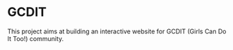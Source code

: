 # GCDIT
This project aims at building an interactive website for GCDIT (Girls Can Do It Too!) community. 

